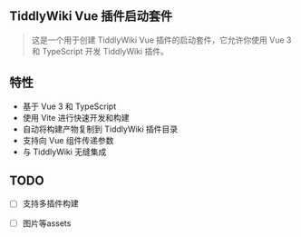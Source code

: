 ## TiddlyWiki Vue 插件启动套件

> 这是一个用于创建 TiddlyWiki Vue 插件的启动套件，它允许你使用 Vue 3 和 TypeScript 开发 TiddlyWiki 插件。

## 特性

* 基于 Vue 3 和 TypeScript
* 使用 Vite 进行快速开发和构建
* 自动将构建产物复制到 TiddlyWiki 插件目录
* 支持向 Vue 组件传递参数
* 与 TiddlyWiki 无缝集成

## TODO

* [ ] 支持多插件构建
* [ ] 图片等assets




